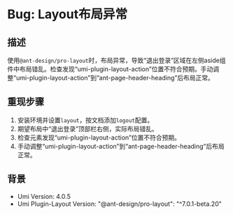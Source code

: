 # Bug: Layout布局异常

## 描述

使用`@ant-design/pro-layout`时，布局异常，导致“退出登录”区域在左侧aside组件中布局错乱。检查发现“umi-plugin-layout-action”位置不符合预期。手动调整“umi-plugin-layout-action”到“ant-page-header-heading”后布局正常。

## 重现步骤

1. 安装环境并设置`layout`，按文档添加`logout`配置。
2. 期望布局中“退出登录”顶部栏右侧，实际布局错乱。
3. 检查元素发现“umi-plugin-layout-action”位置不符合预期。
4. 手动调整“umi-plugin-layout-action”到“ant-page-header-heading”后布局正常。

## 背景

- Umi Version: 4.0.5
- Umi Plugin-Layout Version: "@ant-design/pro-layout": "^7.0.1-beta.20"
